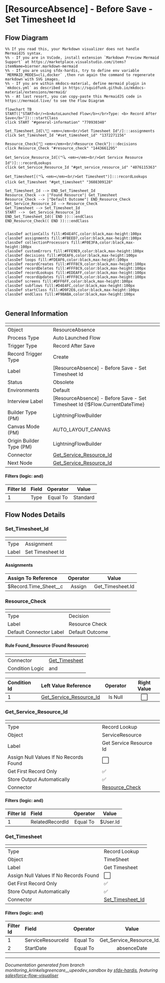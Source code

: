 # [ResourceAbsence] - Before Save - Set Timesheet Id

## Flow Diagram

```mermaid
%% If you read this, your Markdown visualizer does not handle MermaidJS syntax.
%% - If you are in VsCode, install extension `Markdown Preview Mermaid Support` at https://marketplace.visualstudio.com/items?itemName=bierner.markdown-mermaid
%% - If you are using sfdx-hardis, try to define env variable `MERMAID_MODES=cli,docker` ,then run again the command to regenerate markdown with SVG images.
%% - If you are within mkdocs-material, define mermaid plugin in `mkdocs.yml` as described in https://squidfunk.github.io/mkdocs-material/extensions/mermaid/
%% - At last resort, you can copy-paste this MermaidJS code in https://mermaid.live/ to see the Flow Diagram

flowchart TB
START(["START<br/><b>AutoLaunched Flow</b></br>Type: <b> Record After Save</b>"]):::startClass
click START "#general-information" "770930340"

Set_Timesheet_Id[\"🟰 <em></em><br/>Set Timesheet Id"/]:::assignments
click Set_Timesheet_Id "#set_timesheet_id" "1372271156"

Resource_Check{"🔀 <em></em><br/>Resource Check"}:::decisions
click Resource_Check "#resource_check" "1443661295"

Get_Service_Resource_Id[("🔍 <em></em><br/>Get Service Resource Id")]:::recordLookups
click Get_Service_Resource_Id "#get_service_resource_id" "4076115363"

Get_Timesheet[("🔍 <em></em><br/>Get Timesheet")]:::recordLookups
click Get_Timesheet "#get_timesheet" "3608309128"

Set_Timesheet_Id --> END_Set_Timesheet_Id
Resource_Check --> |"Found Resource"| Get_Timesheet
Resource_Check --> |"Default Outcome"| END_Resource_Check
Get_Service_Resource_Id --> Resource_Check
Get_Timesheet --> Set_Timesheet_Id
START -->  Get_Service_Resource_Id
END_Set_Timesheet_Id(( END )):::endClass
END_Resource_Check(( END )):::endClass


classDef actionCalls fill:#D4E4FC,color:black,max-height:100px
classDef assignments fill:#FBEED7,color:black,max-height:100px
classDef collectionProcessors fill:#F0E3FA,color:black,max-height:100px
classDef customErrors fill:#FFE9E9,color:black,max-height:100px
classDef decisions fill:#FDEAF6,color:black,max-height:100px
classDef loops fill:#FDEAF6,color:black,max-height:100px
classDef recordCreates fill:#FFF8C9,color:black,max-height:100px
classDef recordDeletes fill:#FFF8C9,color:black,max-height:100px
classDef recordLookups fill:#EDEAFF,color:black,max-height:100px
classDef recordUpdates fill:#FFF8C9,color:black,max-height:100px
classDef screens fill:#DFF6FF,color:black,max-height:100px
classDef subflows fill:#D4E4FC,color:black,max-height:100px
classDef startClass fill:#D9F2E6,color:black,max-height:100px
classDef endClass fill:#F9BABA,color:black,max-height:100px


```

## General Information

|<!-- -->|<!-- -->|
|:---|:---|
|Object|ResourceAbsence|
|Process Type| Auto Launched Flow|
|Trigger Type| Record After Save|
|Record Trigger Type| Create|
|Label|[ResourceAbsence] - Before Save - Set Timesheet Id|
|Status|Obsolete|
|Environments|Default|
|Interview Label|[ResourceAbsence] - Before Save - Set Timesheet Id {!$Flow.CurrentDateTime}|
| Builder Type (PM)|LightningFlowBuilder|
| Canvas Mode (PM)|AUTO_LAYOUT_CANVAS|
| Origin Builder Type (PM)|LightningFlowBuilder|
|Connector|[Get_Service_Resource_Id](#get_service_resource_id)|
|Next Node|[Get_Service_Resource_Id](#get_service_resource_id)|


#### Filters (logic: **and**)

|Filter Id|Field|Operator|Value|
|:-- |:-- |:--:|:--: |
|1|Type| Equal To|Standard|


## Flow Nodes Details

### Set_Timesheet_Id

|<!-- -->|<!-- -->|
|:---|:---|
|Type|Assignment|
|Label|Set Timesheet Id|


#### Assignments

|Assign To Reference|Operator|Value|
|:-- |:--:|:--: |
|$Record.Time_Sheet__c| Assign|Get_Timesheet.Id|




### Resource_Check

|<!-- -->|<!-- -->|
|:---|:---|
|Type|Decision|
|Label|Resource Check|
|Default Connector Label|Default Outcome|


#### Rule Found_Resource (Found Resource)

|<!-- -->|<!-- -->|
|:---|:---|
|Connector|[Get_Timesheet](#get_timesheet)|
|Condition Logic|and|




|Condition Id|Left Value Reference|Operator|Right Value|
|:-- |:-- |:--:|:--: |
|1|[Get_Service_Resource_Id](#get_service_resource_id)| Is Null|⬜|




### Get_Service_Resource_Id

|<!-- -->|<!-- -->|
|:---|:---|
|Type|Record Lookup|
|Object|ServiceResource|
|Label|Get Service Resource Id|
|Assign Null Values If No Records Found|⬜|
|Get First Record Only|✅|
|Store Output Automatically|✅|
|Connector|[Resource_Check](#resource_check)|


#### Filters (logic: **and**)

|Filter Id|Field|Operator|Value|
|:-- |:-- |:--:|:--: |
|1|RelatedRecordId| Equal To|$User.Id|




### Get_Timesheet

|<!-- -->|<!-- -->|
|:---|:---|
|Type|Record Lookup|
|Object|TimeSheet|
|Label|Get Timesheet|
|Assign Null Values If No Records Found|⬜|
|Get First Record Only|✅|
|Store Output Automatically|✅|
|Connector|[Set_Timesheet_Id](#set_timesheet_id)|


#### Filters (logic: **and**)

|Filter Id|Field|Operator|Value|
|:-- |:-- |:--:|:--: |
|1|ServiceResourceId| Equal To|Get_Service_Resource_Id.Id|
|2|StartDate| Equal To|absenceDate|








___

_Documentation generated from branch monitoring_krinkelsgreencare__upeodev_sandbox by [sfdx-hardis](https://sfdx-hardis.cloudity.com), featuring [salesforce-flow-visualiser](https://github.com/toddhalfpenny/salesforce-flow-visualiser)_